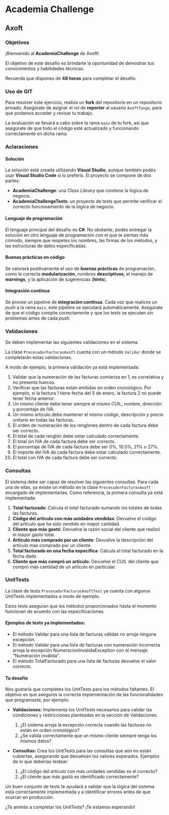 # Academia Challenge

## Axoft



### Objetivos

  ¡Bienvenido al **AcademiaChallenge** de Axoft!
  
  El objetivo de este desafío es brindarte la oportunidad de demostrar tus conocimientos y habilidades técnicas.

  Recuerda que dispones de **48 horas** para completar el desafío.



### Uso de GIT

  Para resolver este ejercicio, realiza un **fork** del repositorio en un repositorio privado. Asegúrate de asignar el rol de **reporter** al usuario `AxoftTango`, para que podamos acceder y revisar tu trabajo.

  La evaluación se llevará a cabo sobre la rama `main` de tu fork, así que asegúrate de que todo el código esté actualizado y funcionando correctamente en dicha rama.



### Aclaraciones

#### Solución

La solución está creada utilizando **Visual Studio**, aunque también podés usar **Visual Studio Code** si lo preferís. El proyecto se compone de dos partes:
- **AcademiaChallenge**: una *Class Library* que contiene la lógica de negocio.
- **AcademiaChallengeTests**: un proyecto de tests que permite verificar el correcto funcionamiento de la lógica de negocio.

#### Lenguaje de programación

El lenguaje principal del desafío es **C#**. No obstante, podés entregar la solución en otro lenguaje de programación con el que te sientas más cómodo, siempre que respetes los nombres, las firmas de los métodos, y las estructuras de datos especificadas.

#### Buenas prácticas en código

Se valorará positivamente el uso de **buenas prácticas** de programación, como la correcta **modularización**, nombres **descriptivos**, el manejo de **warnings**, y la aplicación de sugerencias (**hints**). 

#### Integración continua

Se provee un pipeline de **integración continua**. Cada vez que realices un *push* a la rama `main`, este pipeline se ejecutará automáticamente. Asegúrate de que el código compile correctamente y que los tests se ejecuten sin problemas antes de cada *push*.



### Validaciones

Se deben implementar las siguientes validaciones en el sistema.

La clase `ProcesadorFacturasAxoft` cuenta con un método `Validar` donde se completarán estas validaciones.

A modo de ejemplo, la primera validación ya está implementada:

  1. Validar que la numeración de las facturas comienza en 1, es correlativa y no presenta huecos.
  2. Verificar que las facturas están emitidas en orden cronológico. Por ejemplo, si la factura 1 tiene fecha del 5 de enero, la factura 2 no puede tener fecha anterior.
  3. Un mismo cliente debe tener siempre el mismo CUIL, nombre, dirección y porcentaje de IVA.
  4. Un mismo artículo debe mantener el mismo código, descripción y precio unitario en todas las facturas.
  5. El orden de numeración de los renglones dentro de cada factura debe ser correcto.
  6. El total de cada renglón debe estar calculado correctamente.
  7. El total sin IVA de cada factura debe ser correcto.
  8. El porcentaje de IVA de cada factura debe ser 0%, 10.5%, 21% o 27%.
  9. El importe del IVA de cada factura debe estar calculado correctamente.
  10. El total con IVA de cada factura debe ser correcto.



### Consultas

El sistema debe ser capaz de resolver las siguientes consultas. Para cada una de ellas, ya existe un método en la clase `ProcesadorFacturasAxoft` encargado de implementarlas. Como referencia, la primera consulta ya está implementada:

  1. **Total facturado**: Calcula el total facturado sumando los totales de todas las facturas.
  2. **Código del artículo con más unidades vendidas**: Devuelve el código del artículo que ha sido vendido en mayor cantidad.
  3. **Cliente que más gastó**: Devuelve la razón social del cliente que realizó el mayor gasto total.
  4. **Artículo más comprado por un cliente**: Devuelve la descripción del artículo mas comprado por un cliente.
  5. **Total facturado en una fecha específica**: Calcula el total facturado en la fecha dada.
  6. **Cliente que más compró un artículo**: Devuelve el CUIL del cliente que compró más cantidad de un artículo en particular.



### UnitTests 
  
  La clase de tests `ProcesadorFacturasAxoftTest` ya cuenta con algunos UnitTests implementados a modo de ejemplo.

  Estos tests aseguran que los métodos proporcionados hasta el momento funcionan de acuerdo con las especificaciones.

#### Ejemplos de tests ya implementados:
- El método Validar para una lista de facturas válidas no arroja ninguna excepción.
- El método Validar para una lista de facturas con numeración incorrecta arroja la excepción NumeracionInvalidaException con el mensaje "Numeración inválida".
- El método TotalFacturado para una lista de facturas devuelve el valor correcto.

#### Tu desafío
  Nos gustaría que completes los UnitTests para los métodos faltantes. El objetivo es que asegures la correcta implementación de las funcionalidades que programaste, por ejemplo:

  - **Validaciones:** Implementa los UnitTests necesarios para validar las condiciones y restricciones planteadas en la sección de Validaciones.
    1. ¿El sistema arroja la excepción correcta cuando las facturas no están en orden cronológico?
    2. ¿Se valida correctamente que un mismo cliente siempre tenga los mismos datos?

  - **Consultas:** Crea los UnitTests para las consultas que aún no están cubiertas, asegurando que devuelvan los valores esperados. Ejemplos de lo que deberías testear:
    1. ¿El código del artículo con más unidades vendidas es el correcto?
    2. ¿El cliente que más gastó es identificado correctamente?

Un buen conjunto de tests te ayudará a validar que la lógica del sistema está correctamente implementada y a identificar errores antes de que ocurran en producción.

¿Te animás a completar los UnitTests? ¡Te estamos esperando!
